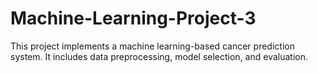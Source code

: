 # Machine-Learning-Project-3
This project implements a machine learning-based cancer prediction system. It includes data preprocessing, model selection, and evaluation. 
